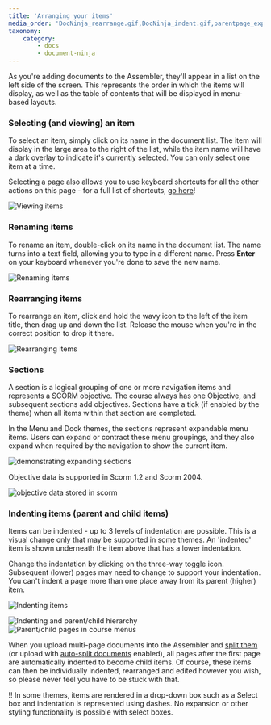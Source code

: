 ```yaml
---
title: 'Arranging your items'
media_order: 'DocNinja_rearrange.gif,DocNinja_indent.gif,parentpage_expanded.png,parentpage_hidden.png,AddDocuments_selectDocGIF_crop.gif,AddDocuments_renameDocGIF.gif,AddDocuments_indent1b.png'
taxonomy:
    category:
        - docs
        - document-ninja
---
```


As you're adding documents to the Assembler, they'll appear in a list on the left side of the screen. This represents the order in which the items will display, as well as the table of contents that will be displayed in menu-based layouts.

### Selecting (and viewing) an item

To select an item, simply click on its name in the document list. The item will display in the large area to the right of the list, while the item name will have a dark overlay to indicate it's currently selected. You can only select one item at a time.

Selecting a page also allows you to use keyboard shortcuts for all the other actions on this page - for a full list of shortcuts, [go here](other-options/shortcuts)!

![Viewing items](AddDocuments_selectDocGIF_crop.gif?resize=600,263)

### Renaming items

To rename an item, double-click on its name in the document list. The name turns into a text field, allowing you to type in a different name. Press **Enter** on your keyboard whenever you're done to save the new name.

![Renaming items](AddDocuments_renameDocGIF.gif)

### Rearranging items

To rearrange an item, click and hold the wavy icon to the left of the item title, then drag up and down the list. Release the mouse when you're in the correct position to drop it there.

![Rearranging items](DocNinja_rearrange.gif)

### Sections

A section is a logical grouping of one or more navigation items and represents a SCORM objective. The course always has one Objective, and subsequent sections add objectives. Sections have a tick (if enabled by the theme) when all items within that section are completed.

In the Menu and Dock themes, the sections represent expandable menu items. Users can expand or contract these menu groupings, and they also expand when required by the navigation to show the current item.

![demonstrating expanding sections](expando.gif)

Objective data is supported in Scorm 1.2 and Scorm 2004.

![objective data stored in scorm](objective_data.png)

### Indenting items (parent and child items)

Items can be indented - up to 3 levels of indentation are possible. This is a visual change only that may be supported in some themes. An 'indented' item is shown underneath the item above that has a lower indentation.

Change the indentation by clicking on the three-way toggle icon. Subsequent (lower) pages may need to change to support your indentation. You can't indent a page more than one place away from its parent (higher) item.

![Indenting items](DocNinja_indent.gif)

![Indenting and parent/child hierarchy](AddDocuments_indent1b.png)
![Parent/child pages in course menus](AddDocuments_indent2.png)

When you upload multi-page documents into the Assembler and [split them](add-documents/item-options#split) (or upload with [auto-split documents](other-options/app-defaults#auto-split-documents) enabled), all pages after the first page are automatically indented to become child items. Of course, these items can then be individually indented, rearranged and edited however you wish, so please never feel you have to be stuck with that.

!! In some themes, items are rendered in a drop-down box such as a Select box and indentation is represented using dashes. No expansion or other styling functionality is possible with select boxes.